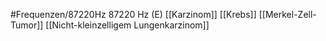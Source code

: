 #Frequenzen/87220Hz
87220 Hz (E)
[[Karzinom]]
[[Krebs]]
[[Merkel-Zell-Tumor]]
[[Nicht-kleinzelligem Lungenkarzinom]]